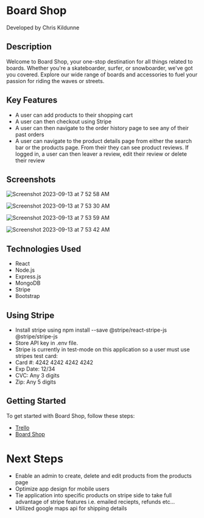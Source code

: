 # Board Shop

Developed by Chris Kildunne


## Description

Welcome to Board Shop, your one-stop destination for all things related to boards. Whether you're a skateboarder, surfer, or snowboarder, we've got you covered. Explore our wide range of boards and accessories to fuel your passion for riding the waves or streets.

## Key Features
- A user can add products to their shopping cart
- A user can then checkout using Stripe
- A user can then navigate to the order history page to see any of their past orders
- A user can navigate to the product details page from either the search bar or the products page. From their they can see product reviews. If logged in, a user can then leaver a review, edit their review or delete their review

## Screenshots

![Screenshot 2023-09-13 at 7 52 58 AM](https://github.com/ChrisKildunne/board-shop/assets/136514462/f847ed3b-c043-4697-a0d4-6c7a813bf3f3)

![Screenshot 2023-09-13 at 7 53 30 AM](https://github.com/ChrisKildunne/board-shop/assets/136514462/e1855b97-0751-40e1-bb50-4bafb512d5ef)

![Screenshot 2023-09-13 at 7 53 59 AM](https://github.com/ChrisKildunne/board-shop/assets/136514462/d1a4cd2a-3090-4a75-8e29-92a65a4dc6db)

![Screenshot 2023-09-13 at 7 53 42 AM](https://github.com/ChrisKildunne/board-shop/assets/136514462/91e4ce5b-0ecb-4744-9535-4fce2b27854e)


## Technologies Used

- React
- Node.js
- Express.js
- MongoDB
- Stripe 
- Bootstrap

## Using Stripe
- Install stripe using npm install --save @stripe/react-stripe-js @stripe/stripe-js
- Store API key in .env file.
- Stripe is currently in test-mode on this application so a user must use stripes test card: 
- Card #: 4242 4242 4242 4242
- Exp Date: 12/34
- CVC: Any 3 digits
- Zip: Any 5 digits

## Getting Started

To get started with Board Shop, follow these steps:
- [Trello](https://trello.com/b/L84sXud6/project-4)
- [Board Shop](https://board-shop-81f8a4bd2226.herokuapp.com/)

# Next Steps
- Enable an admin to create, delete and edit products from the products page
- Optimize app design for mobile users
- Tie application into specific products on stripe side to take full advantage of stripe features i.e. emailed reciepts, refunds etc...
- Utilized google maps api for shipping details


